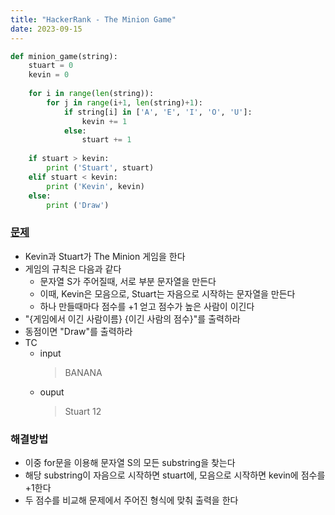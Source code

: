 ```yaml
---
title: "HackerRank - The Minion Game"
date: 2023-09-15
---
```


```python
def minion_game(string):
    stuart = 0
    kevin = 0
    
    for i in range(len(string)):
        for j in range(i+1, len(string)+1):
            if string[i] in ['A', 'E', 'I', 'O', 'U']:
                kevin += 1
            else:
                stuart += 1
    
    if stuart > kevin:
        print ('Stuart', stuart)
    elif stuart < kevin:
        print ('Kevin', kevin)
    else:
        print ('Draw')
```

### [문제](https://www.hackerrank.com/challenges/the-minion-game/problem)

- Kevin과 Stuart가 The Minion 게임을 한다
- 게임의 규칙은 다음과 같다
  - 문자열 S가 주어질때, 서로 부분 문자열을 만든다
  - 이때, Kevin은 모음으로, Stuart는 자음으로 시작하는 문자열을 만든다
  - 하나 만들때마다 점수를 +1 얻고 점수가 높은 사람이 이긴다
- "{게임에서 이긴 사람이름} {이긴 사람의 점수}"를 출력하라
- 동점이면 "Draw"를 출력하라
- TC
  - input
    > BANANA
  - ouput
    > Stuart 12

### 해결방법
- 이중 for문을 이용해 문자열 S의 모든 substring을 찾는다
- 해당 substring이 자음으로 시작하면 stuart에, 모음으로 시작하면 kevin에 점수를 +1한다
- 두 점수를 비교해 문제에서 주어진 형식에 맞춰 출력을 한다

